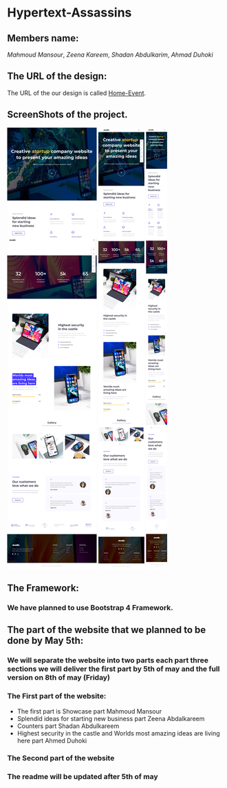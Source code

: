 # Hypertext-Assassins
## Members name:
*Mahmoud Mansour*, *Zeena Kareem*, *Shadan Abdulkarim*, *Ahmad Duhoki*
## The URL of the design:
The URL of the our design is called [Home-Event](https://jevelin.shufflehound.com/startup-creative/).
## ScreenShots of the project.
![Desktop Design](./Desktop.jpg)
![Tablet Design](./Tablet.jpg)
![Mobile Version Design](./Mobile.png)
## The Framework:
### We have planned to use **Bootstrap 4** Framework.
## The part of the website that we planned to be done by May 5th:
### We will separate the website into two parts each part three sections we will deliver the first part by 5th of may and the full version on 8th of may (Friday)
### The First part of the website:
- The first part is Showcase part Mahmoud Mansour
- Splendid ideas for starting new business part Zeena Abdalkareem
- Counters part Shadan Abdulkareem
- Highest security in the castle and Worlds most amazing ideas are living here part Ahmed Duhoki
### The Second part of the website
### The readme will be updated after 5th of may 

